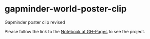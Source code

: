 # gapminder-world-poster-clip
Gapminder poster clip revised

Please follow the link to the [Notebook at GH-Pages](https://joewa.github.io/gapminder-world-poster-clip/GAPMINDER-WORLD-revised-and-animated.html) to see the project.
